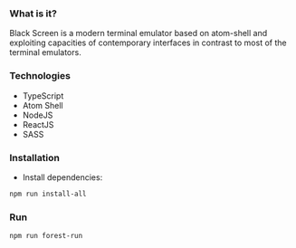 ### What is it?

Black Screen is a modern terminal emulator based on atom-shell and exploiting
capacities of contemporary interfaces in contrast to most of the terminal emulators.

### Technologies

* TypeScript
* Atom Shell
* NodeJS
* ReactJS
* SASS

### Installation

* Install dependencies:

```bash
npm run install-all
```

### Run

```bash
npm run forest-run
```
